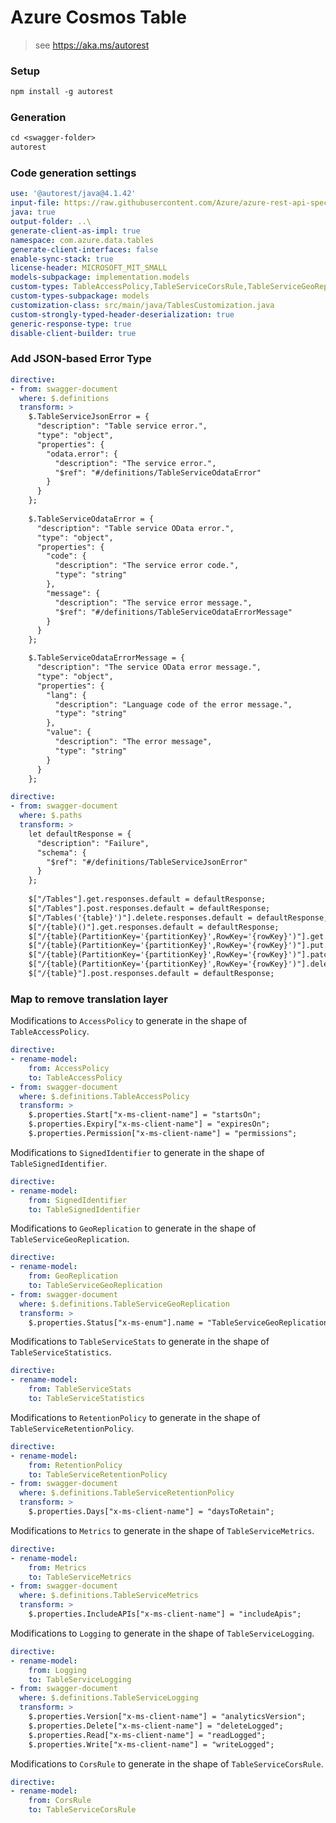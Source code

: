 # Azure Cosmos Table

> see https://aka.ms/autorest

### Setup

```ps
npm install -g autorest
```

### Generation

```ps
cd <swagger-folder>
autorest
```

### Code generation settings

```yaml
use: '@autorest/java@4.1.42'
input-file: https://raw.githubusercontent.com/Azure/azure-rest-api-specs/58767be9a357c436ee99706edda49e9c4a8a4e05/specification/cosmos-db/data-plane/Microsoft.Tables/preview/2019-02-02/table.json
java: true
output-folder: ..\
generate-client-as-impl: true
namespace: com.azure.data.tables
generate-client-interfaces: false
enable-sync-stack: true
license-header: MICROSOFT_MIT_SMALL
models-subpackage: implementation.models
custom-types: TableAccessPolicy,TableServiceCorsRule,TableServiceGeoReplication,TableServiceGeoReplicationStatus,TableServiceLogging,TableServiceMetrics,TableServiceProperties,TableServiceRetentionPolicy,TableServiceStatistics,TableSignedIdentifier
custom-types-subpackage: models
customization-class: src/main/java/TablesCustomization.java
custom-strongly-typed-header-deserialization: true
generic-response-type: true
disable-client-builder: true
```

### Add JSON-based Error Type

```yaml
directive:
- from: swagger-document
  where: $.definitions
  transform: >
    $.TableServiceJsonError = {
      "description": "Table service error.",
      "type": "object",
      "properties": {
        "odata.error": {
          "description": "The service error.",
          "$ref": "#/definitions/TableServiceOdataError"
        }
      }
    };
    
    $.TableServiceOdataError = {
      "description": "Table service OData error.",
      "type": "object",
      "properties": {
        "code": {
          "description": "The service error code.",
          "type": "string"
        },
        "message": {
          "description": "The service error message.",
          "$ref": "#/definitions/TableServiceOdataErrorMessage"
        }
      }
    };

    $.TableServiceOdataErrorMessage = {
      "description": "The service OData error message.",
      "type": "object",
      "properties": {
        "lang": {
          "description": "Language code of the error message.",
          "type": "string"
        },
        "value": {
          "description": "The error message",
          "type": "string"
        }
      }
    };
```

```yaml
directive:
- from: swagger-document
  where: $.paths
  transform: >
    let defaultResponse = {
      "description": "Failure",
      "schema": {
        "$ref": "#/definitions/TableServiceJsonError"
      }
    };
    
    $["/Tables"].get.responses.default = defaultResponse;
    $["/Tables"].post.responses.default = defaultResponse;
    $["/Tables('{table}')"].delete.responses.default = defaultResponse;
    $["/{table}()"].get.responses.default = defaultResponse;
    $["/{table}(PartitionKey='{partitionKey}',RowKey='{rowKey}')"].get.responses.default = defaultResponse;
    $["/{table}(PartitionKey='{partitionKey}',RowKey='{rowKey}')"].put.responses.default = defaultResponse;
    $["/{table}(PartitionKey='{partitionKey}',RowKey='{rowKey}')"].patch.responses.default = defaultResponse;
    $["/{table}(PartitionKey='{partitionKey}',RowKey='{rowKey}')"].delete.responses.default = defaultResponse;
    $["/{table}"].post.responses.default = defaultResponse;
```

### Map to remove translation layer

Modifications to `AccessPolicy` to generate in the shape of `TableAccessPolicy`.

```yaml
directive:
- rename-model:
    from: AccessPolicy
    to: TableAccessPolicy
- from: swagger-document
  where: $.definitions.TableAccessPolicy
  transform: >
    $.properties.Start["x-ms-client-name"] = "startsOn";
    $.properties.Expiry["x-ms-client-name"] = "expiresOn";
    $.properties.Permission["x-ms-client-name"] = "permissions";
```

Modifications to `SignedIdentifier` to generate in the shape of `TableSignedIdentifier`.

```yaml
directive:
- rename-model:
    from: SignedIdentifier
    to: TableSignedIdentifier
```

Modifications to `GeoReplication` to generate in the shape of `TableServiceGeoReplication`.

```yaml
directive:
- rename-model:
    from: GeoReplication
    to: TableServiceGeoReplication
- from: swagger-document
  where: $.definitions.TableServiceGeoReplication
  transform: >
    $.properties.Status["x-ms-enum"].name = "TableServiceGeoReplicationStatus";
```

Modifications to `TableServiceStats` to generate in the shape of `TableServiceStatistics`.

```yaml
directive:
- rename-model:
    from: TableServiceStats
    to: TableServiceStatistics
```

Modifications to `RetentionPolicy` to generate in the shape of `TableServiceRetentionPolicy`.

```yaml
directive:
- rename-model:
    from: RetentionPolicy
    to: TableServiceRetentionPolicy
- from: swagger-document
  where: $.definitions.TableServiceRetentionPolicy
  transform: >
    $.properties.Days["x-ms-client-name"] = "daysToRetain";
```

Modifications to `Metrics` to generate in the shape of `TableServiceMetrics`.

```yaml
directive:
- rename-model:
    from: Metrics
    to: TableServiceMetrics
- from: swagger-document
  where: $.definitions.TableServiceMetrics
  transform: >
    $.properties.IncludeAPIs["x-ms-client-name"] = "includeApis";
```

Modifications to `Logging` to generate in the shape of `TableServiceLogging`.

```yaml
directive:
- rename-model:
    from: Logging
    to: TableServiceLogging
- from: swagger-document
  where: $.definitions.TableServiceLogging
  transform: >
    $.properties.Version["x-ms-client-name"] = "analyticsVersion";
    $.properties.Delete["x-ms-client-name"] = "deleteLogged";
    $.properties.Read["x-ms-client-name"] = "readLogged";
    $.properties.Write["x-ms-client-name"] = "writeLogged";
```

Modifications to `CorsRule` to generate in the shape of `TableServiceCorsRule`.

```yaml
directive:
- rename-model:
    from: CorsRule
    to: TableServiceCorsRule
```
